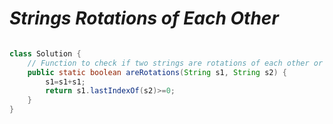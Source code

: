 # *Strings Rotations of Each Other*

```java

class Solution {
    // Function to check if two strings are rotations of each other or not.
    public static boolean areRotations(String s1, String s2) {
        s1=s1+s1;
        return s1.lastIndexOf(s2)>=0;
    }
}

```
